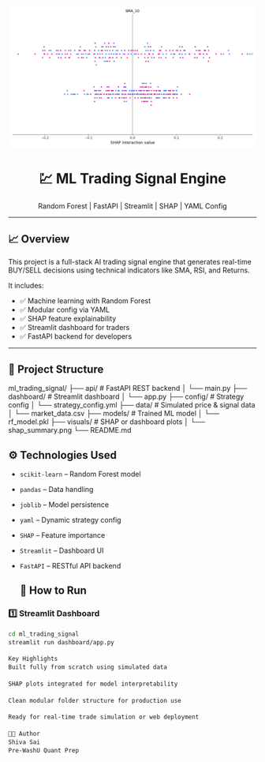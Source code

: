<p align="center">
  <img src="visuals/shap_summary.png" width="500"/>
</p>

<h1 align="center">💹 ML Trading Signal Engine</h1>
<p align="center">
  Random Forest | FastAPI | Streamlit | SHAP | YAML Config
</p>

---

## 📈 Overview

This project is a full-stack AI trading signal engine that generates real-time BUY/SELL decisions using technical indicators like SMA, RSI, and Returns.

It includes:
- ✅ Machine learning with Random Forest
- ✅ Modular config via YAML
- ✅ SHAP feature explainability
- ✅ Streamlit dashboard for traders
- ✅ FastAPI backend for developers

---

## 📂 Project Structure
ml_trading_signal/
├── api/ # FastAPI REST backend
│ └── main.py
├── dashboard/ # Streamlit dashboard
│ └── app.py
├── config/ # Strategy config
│ └── strategy_config.yml
├── data/ # Simulated price & signal data
│ └── market_data.csv
├── models/ # Trained ML model
│ └── rf_model.pkl
├── visuals/ # SHAP or dashboard plots
│ └── shap_summary.png
└── README.md


## ⚙️ Technologies Used

- `scikit-learn` – Random Forest model  
- `pandas` – Data handling  
- `joblib` – Model persistence  
- `yaml` – Dynamic strategy config  
- `SHAP` – Feature importance  
- `Streamlit` – Dashboard UI  
- `FastAPI` – RESTful API backend

  ## 🚀 How to Run

### 1️⃣ Streamlit Dashboard
```bash
cd ml_trading_signal
streamlit run dashboard/app.py

Key Highlights
Built fully from scratch using simulated data

SHAP plots integrated for model interpretability

Clean modular folder structure for production use

Ready for real-time trade simulation or web deployment

👨‍💻 Author
Shiva Sai
Pre-WashU Quant Prep
